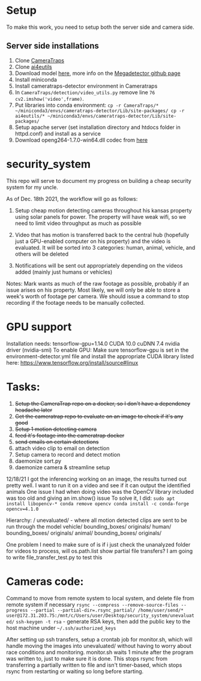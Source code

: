 # Setup

To make this work, you need to setup both the server side and camera side.
## Server side installations
1. Clone [CameraTraps](https://github.com/microsoft/CameraTraps)
2. Clone [ai4eutils](https://github.com/microsoft/ai4eutils)
3. Download model [here](https://lilablobssc.blob.core.windows.net/models/camera_traps/megadetector/md_v4.1.0/md_v4.1.0.pb), more info on the [Megadetector github page](https://github.com/microsoft/CameraTraps/blob/master/megadetector.md)
4. Install miniconda
5. Install cameratraps-detector environment in Cameratraps
6. In `CameraTraps/detection/video_utils.py` remove line `76` `cv2.imshow('video',frame)`.
7. Put libraries into conda environment: `cp -r CameraTraps/* ~/miniconda3/envs/cameratraps-detector/Lib/site-packages/
cp -r ai4eutils/* ~/miniconda3/envs/cameratraps-detector/Lib/site-packages/`
9. Setup apache server (set installation directory and htdocs folder in httpd.conf) and install as a service
10. Download openg264-1.7.0-win64.dll codec from [here](https://github.com/cisco/openh264/releases)



# security_system

This repo will serve to document my progress on building a cheap security system for my uncle.

As of Dec. 18th 2021, the workflow will go as follows:
1. Setup cheap motion detecting cameras throughout his kansas property using solar panels for power.
The property will have weak wifi, so we need to limit video throughput as much as possible

2. Video that has motion is transferred back to the central hub (hopefully just a GPU-enabled computer on his property) and the video is evaluated. It will be sorted into 3 categories: human, animal, vehicle, and others will be deleted

3. Notifications will be sent out appropriately depending on the videos added (mainly just humans or vehicles)

Notes:
Mark wants as much of the raw footage as possible, probably if an issue arises on his property. Most likely, we will only be able to store a week's worth of footage per camera. We should issue a command to stop recording if the footage needs to be manually collected.

# GPU support
Installation needs:
tensorflow-gpu=1.14.0
CUDA 10.0
cuDNN 7.4
nvidia driver (nvidia-smi)
To enable GPU:
Make sure tensorflow-gpu is set in the environment-detector.yml file and install the appropriate CUDA library listed here: https://www.tensorflow.org/install/source#linux


# Tasks:
1. ~~Setup the CameraTrap repo on a docker, so I don't have a dependency headache later~~
2. ~~Get the cameratrap repo to evaluate on an image to check if it's any good~~
3. ~~Setup 1 motion detecting camera~~
4. ~~feed it's footage into the cameratrap docker~~
5. ~~send emails on certain detections~~
6. attach video clip to email on detection
6. Setup camera to record and detect motion
7. daemonize sort.py
8. daemonize camera & streamline setup


12/18/21
I got the inferencing working on an image, the results turned out pretty well. I want to run it on a video and see if it can output the identified animals
One issue I had when doing video was the OpenCV library included was too old and giving an im.show() issue
To solve it, I did:
`sudo apt install libopencv-*
conda remove opencv
conda install -c conda-forge opencv=4.1.0`


Hierarchy:
/
	unevaluated/ - where all motion detected clips are sent to be run through the model
	vehicle/
		bounding_boxes/
		originals/
	human/
		bounding_boxes/
		originals/
	animal/
		bounding_boxes/
		originals/

One problem I need to make sure of is if i just check the unanalyzed folder for videos to process, will os.path.list show partial file transfers? I am going to write file_transfer_test.py to test this

# Cameras code:
Command to move from remote system to local system, and delete file from remote system if necessary
`rsync --compress --remove-source-files --progress --partial --partial-dir=.rsync_partial/ /home/user/send/* user@172.31.203.75:/mnt/c/Users/user/Desktop/security_system/unevaluated/`
`ssh-keygen -t rsa` - generate RSA keys, then add the public key to the host machine under `~/.ssh/authorized_keys`

After setting up ssh transfers, setup a crontab job for monitor.sh, which will handle moving the images into unevaluated/ without having to worry about race conditions and monitoring. monitor.sh waits 1 minute after the program was written to, just to make sure it is done. This stops rsync from transferring a partially written to file and isn't timer-based, which stops rsync from restarting or waiting so long before starting.
